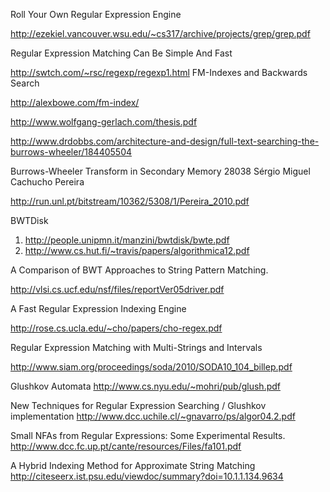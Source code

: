 
Roll Your Own Regular Expression Engine

http://ezekiel.vancouver.wsu.edu/~cs317/archive/projects/grep/grep.pdf

Regular Expression Matching Can Be Simple And Fast 

http://swtch.com/~rsc/regexp/regexp1.html
FM-Indexes and Backwards Search

http://alexbowe.com/fm-index/

http://www.wolfgang-gerlach.com/thesis.pdf

http://www.drdobbs.com/architecture-and-design/full-text-searching-the-burrows-wheeler/184405504

Burrows-Wheeler Transform in Secondary Memory
28038 Sérgio Miguel Cachucho Pereira

http://run.unl.pt/bitstream/10362/5308/1/Pereira_2010.pdf


BWTDisk

1) http://people.unipmn.it/manzini/bwtdisk/bwte.pdf
2) http://www.cs.hut.fi/~travis/papers/algorithmica12.pdf


A Comparison of BWT Approaches to String Pattern Matching.

http://vlsi.cs.ucf.edu/nsf/files/reportVer05driver.pdf

A Fast Regular Expression Indexing Engine

http://rose.cs.ucla.edu/~cho/papers/cho-regex.pdf

Regular Expression Matching with Multi-Strings and Intervals

http://www.siam.org/proceedings/soda/2010/SODA10_104_billep.pdf


Glushkov Automata
http://www.cs.nyu.edu/~mohri/pub/glush.pdf

New Techniques for Regular Expression Searching / Glushkov implementation
http://www.dcc.uchile.cl/~gnavarro/ps/algor04.2.pdf

Small NFAs from Regular Expressions: Some Experimental Results.
http://www.dcc.fc.up.pt/cante/resources/Files/fa101.pdf

A Hybrid Indexing Method for Approximate String Matching
http://citeseerx.ist.psu.edu/viewdoc/summary?doi=10.1.1.134.9634
